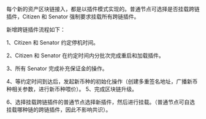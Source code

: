 每个新的资产区块链接入，都是以插件模式实现的。普通节点可选择是否挂载跨链插件，Citizen 和 Senator 强制要求挂载所有跨链插件。

新增跨链插件流程如下：

1、Citizen 和 Senator 约定停机时间。

2、Citizen 和 Senator 在约定时间内分批次完成重启和加载插件。

3、所有 Senator 完成补充保证金的操作。

4、等约定时间到达后，发起新币种的初始化操作（创建多重签名地址，广播新币种相关参数，进行新币种喂价）。
5、完成区块链升级。

6、选择挂载跨链插件的普通节点选择新插件，然后进行挂载。（普通节点可自选挂载哪种链的跨链插件，因此不影响共识）。